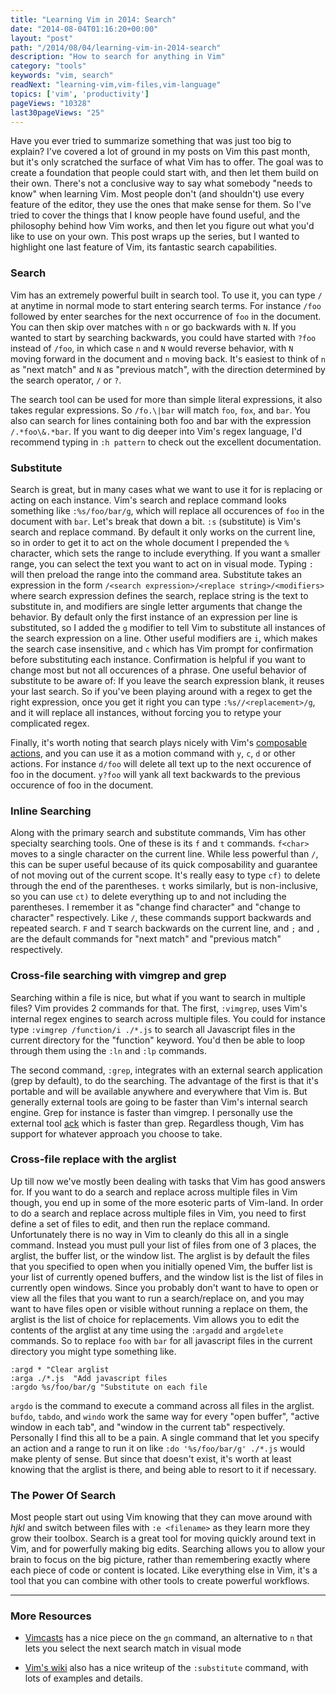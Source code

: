 ```yaml
---
title: "Learning Vim in 2014: Search"
date: "2014-08-04T01:16:20+00:00"
layout: "post"
path: "/2014/08/04/learning-vim-in-2014-search"
description: "How to search for anything in Vim"
category: "tools"
keywords: "vim, search"
readNext: "learning-vim,vim-files,vim-language"
topics: ['vim', 'productivity']
pageViews: "10328"
last30pageViews: "25"
---
```


Have you ever tried to summarize something that was just too big to explain?  I've covered a lot of ground in my posts on Vim this past month, but it's only scratched the surface of what Vim has to offer.  The goal was to create a foundation that people could start with, and then let them build on their own. There's not a conclusive way to say what somebody "needs to know" when learning Vim.  Most people don't (and shouldn't) use every feature of the editor, they use the ones that make sense for them.  So I've tried to cover the things that I know people have found useful, and the philosophy behind how Vim works, and then let you figure out what you'd like to use on your own.  This post wraps up the series, but I wanted to highlight one last feature of Vim, its fantastic search capabilities.

### Search

Vim has an extremely powerful built in search tool.  To use it, you can type `/` at anytime in normal mode to start entering search terms.  For instance `/foo` followed by enter searches for the next occurrence of `foo` in the document.  You can then skip over matches with `n` or go backwards with `N`.  If you wanted to start by searching backwards, you could have started with `?foo` instead of `/foo`, in which case `n` and `N` would reverse behavior, with `N` moving forward in the document and `n` moving back.  It's easiest to think of `n` as "next match" and `N` as "previous match", with the direction determined by the search operator, `/` or `?`.

The search tool can be used for more than simple literal expressions, it also takes regular expressions.  So `/fo.\|bar` will match `foo`, `fox`, and `bar`.  You also can search for lines containing both foo and bar with the expression `/.*foo\&.*bar`.  If you want to dig deeper into Vim's regex language, I'd recommend typing in `:h pattern` to check out the excellent documentation.

### Substitute

Search is great, but in many cases what we want to use it for is replacing or acting on each instance.  Vim's search and replace command looks something like `:%s/foo/bar/g`, which will replace all occurences of `foo` in the document with `bar`.  Let's break that down a bit.  `:s` (substitute) is Vim's search and replace command.  By default it only works on the current line, so in order to get it to act on the whole document I prepended the `%` character, which sets the range to include everything.  If you want a smaller range, you can select the text you want to act on in visual mode. Typing `:` will then preload the range into the command area.  Substitute takes an expression in the form `/<search expression>/<replace string>/<modifiers>`  where search expression defines the search, replace string is the text to substitute in, and modifiers are single letter arguments that change the behavior.  By default only the first instance of an expression per line is substituted, so I added the `g` modifier to tell Vim to substitute all instances of the search expression on a line.  Other useful modifiers are `i`, which makes the search case insensitive, and `c` which has Vim prompt for confirmation before substituting each instance. Confirmation is helpful if you want to change most but not all occurences of a phrase. One useful behavior of substitute to be aware of: If you leave the search expression blank, it reuses your last search.  So if you've been playing around with a regex to get the right expression, once you get it right you can type `:%s//<replacement>/g`, and it will replace all instances, without forcing you to retype your complicated regex.

Finally, it's worth noting that search plays nicely with Vim's [composable actions][vimaslanguage], and you can use it as a motion command with `y`, `c`, `d` or other actions.  For instance `d/foo` will delete all text up to the next occurence of foo in the document. `y?foo` will yank all text backwards to the previous occurence of foo in the document.

### Inline Searching

Along with the primary search and substitute commands, Vim has other specialty searching tools.  One of these is its `f` and `t` commands. `f<char>` moves to a single character on the current line.  While less powerful than `/`, this can be super useful because of its quick composability and guarantee of not moving out of the current scope.  It's really easy to type `cf)` to delete through the end of the parentheses.  `t` works similarly, but is non-inclusive, so you can use `ct)` to delete everything up to and not including the parentheses.  I remember it as "change find character" and "change to character" respectively.  Like `/`, these commands support backwards and repeated search.  `F` and `T` search backwards on the current line, and `;` and `,` are the default commands for "next match" and "previous match" respectively.

### Cross-file searching with vimgrep and grep

Searching within a file is nice, but what if you want to search in multiple files?  Vim provides 2 commands for that.  The first, `:vimgrep`, uses Vim's internal regex engines to search across multiple files. You could for instance type `:vimgrep /function/i ./*.js` to search all Javascript files in the current directory for the "function" keyword.  You'd then be able to loop through them using the `:ln` and `:lp` commands.

The second command, `:grep`, integrates with an external search application (grep by default), to do the searching.  The advantage of the first is that it's portable and will be available anywhere and everywhere that Vim is.  But generally external tools are going to be faster than Vim's internal search engine.  Grep for instance is faster than vimgrep.  I personally use the external tool [ack][ack] which is faster than grep.  Regardless though, Vim has support for whatever approach you choose to take.

### Cross-file replace with the arglist

Up till now we've mostly been dealing with tasks that Vim has good answers for.  If you want to do a search and replace across multiple files in Vim though, you end up in some of the more esoteric parts of Vim-land.  In order to do a search and replace across multiple files in Vim, you need to first define a set of files to edit, and then run the replace command.  Unfortunately there is no way in Vim to cleanly do this all in a single command.  Instead you must pull your list of files from one of 3 places, the arglist, the buffer list, or the window list.  The arglist is by default the files that you specified to open when you initially opened Vim, the buffer list is your list of currently opened buffers, and the window list is the list of files in currently open windows.  Since you probably don't want to have to open or view all the files that you want to run a search/replace on, and you may want to have files open or visible without running a replace on them, the arglist is the list of choice for replacements.  Vim allows you to edit the contents of the arglist at any time using the `:argadd` and `argdelete` commands.  So to replace `foo` with `bar` for all javascript files in the current directory you might type something like.

```vimscript
:argd * "Clear arglist
:arga ./*.js  "Add javascript files
:argdo %s/foo/bar/g "Substitute on each file
```

`argdo` is the command to execute a command across all files in the arglist.  `bufdo`, `tabdo`, and `windo` work the same way for every "open buffer", "active window in each tab", and "window in the current tab" respectively. Personally I find this all to be a pain.  A single command that let you specify an action and a range to run it on like `:do '%s/foo/bar/g' ./*.js` would make plenty of sense.  But since that doesn't exist, it's worth at least knowing that the arglist is there, and being able to resort to it if necessary.

### The Power Of Search

Most people start out using Vim knowing that they can move around with *hjkl* and switch between files with `:e <filename>` as they learn more they grow their toolbox. Search is a great tool for moving quickly around text in Vim, and for powerfully making big edits.  Searching allows you to allow your brain to focus on the big picture, rather than remembering exactly where each piece of code or content is located. Like everything else in Vim, it's a tool that you can combine with other tools to create powerful workflows.

---



### More Resources

- [Vimcasts](http://vimcasts.org/episodes/operating-on-search-matches-using-gn/) has a nice piece on the `gn` command, an alternative to `n` that lets you select the next search match in visual mode

- [Vim's wiki](http://vim.wikia.com/wiki/Search_and_replace) also has a nice writeup of the `:substitute` command, with lots of examples and details.




[vim2014]: http://benmccormick.org/tag/learning-vim-in-2014/
[vimaslanguage]:http://benmccormick.org/2014/07/02/learning-vim-in-2014-vim-as-language/
[ack]: http://beyondgrep.com/
